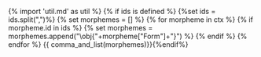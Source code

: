 {% import 'util.md' as util %}
{% if ids is defined %}
{%set ids = ids.split(",")%}
{% set morphemes = [] %}
{% for morpheme in ctx %}
{% if morpheme.id in ids %}
{% set morphemes = morphemes.append("\\obj{"+morpheme["Form"]+"}") %}
{% endif %}
{% endfor %}
{{ comma_and_list(morphemes)}}{%endif%}